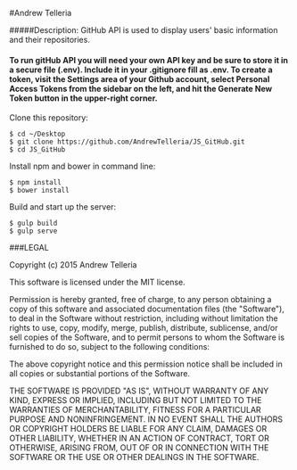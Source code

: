 #Andrew Telleria

#####Description: GitHub API is used to display users' basic information and their repositories.

#### To run gitHub API you will need your own API key and be sure to store it in a secure file (.env).  Include it in your .gitignore fill as .env. To create a token, visit the Settings area of your Github account, select Personal Access Tokens from the sidebar on the left, and hit the Generate New Token button in the upper-right corner.

Clone this repository:

```
$ cd ~/Desktop
$ git clone https://github.com/AndrewTelleria/JS_GitHub.git
$ cd JS_GitHub
```

Install npm and bower in command line:
```
$ npm install
$ bower install
```

Build and start up the server:
```
$ gulp build
$ gulp serve
```

###LEGAL

Copyright (c) 2015 Andrew Telleria

This software is licensed under the MIT license.

Permission is hereby granted, free of charge, to any person obtaining a copy of this software and associated documentation files (the "Software"), to deal in the Software without restriction, including without limitation the rights to use, copy, modify, merge, publish, distribute, sublicense, and/or sell copies of the Software, and to permit persons to whom the Software is furnished to do so, subject to the following conditions:

The above copyright notice and this permission notice shall be included in all copies or substantial portions of the Software.

THE SOFTWARE IS PROVIDED "AS IS", WITHOUT WARRANTY OF ANY KIND, EXPRESS OR IMPLIED, INCLUDING BUT NOT LIMITED TO THE WARRANTIES OF MERCHANTABILITY, FITNESS FOR A PARTICULAR PURPOSE AND NONINFRINGEMENT. IN NO EVENT SHALL THE AUTHORS OR COPYRIGHT HOLDERS BE LIABLE FOR ANY CLAIM, DAMAGES OR OTHER LIABILITY, WHETHER IN AN ACTION OF CONTRACT, TORT OR OTHERWISE, ARISING FROM, OUT OF OR IN CONNECTION WITH THE SOFTWARE OR THE USE OR OTHER DEALINGS IN THE SOFTWARE.
